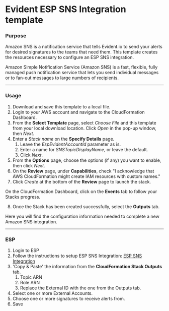 # Evident ESP SNS Integration template

### Purpose

Amazon SNS is a notification service that tells Evident.io to send your alerts for desired
signatures to the teams that need them. This template creates the resources necessary to
configure an ESP SNS integration.

Amazon Simple Notification Service (Amazon SNS) is a fast, flexible, fully managed push
notification service that lets you send individual messages or to fan-out messages to large
numbers of recipients. 

---

### Usage

1. Download and save this template to a local file.
2. Login to your AWS account and navigate to the CloudFormation Dashboard.
3. From the **Select Template** page, select *Choose File* and this template from your local download location. Click *Open* in the pop-up window, then *Next*.
4. Enter a *Stack name* on the **Specify Details** page.
   1. Leave the *EspEvidentAccountId* parameter as is. 
   2. Enter a name for *SNSTopicDisplayName*, or leave the default.
   3. Click *Next*.
5. From the **Options** page, choose the options (if any) you want to enable, then click *Next*.
6. On the **Review** page, under **Capabilities**, check "I acknowledge that AWS CloudFormation might create IAM resources with custom names."
7. Click *Create* at the bottom of the **Review** page to launch the stack.

On the CloudFormation Dashboard, click on the **Events** tab to follow your Stacks progress.

8. Once the Stack has been created successfully, select the **Outputs** tab.

Here you will find the configuration information needed to complete a new Amazon SNS integration.

---

### ESP

1. Login to ESP
2. Follow the instructions to setup ESP SNS Integration: [ESP SNS Integration](https://esp.evident.io/control_panel/integrations/amazon_sns/)
3. 'Copy & Paste' the information from the **CloudFormation Stack Outputs** tab.
   1. Topic ARN
   2. Role ARN
   3. Replace the External ID with the one from the Outputs tab.
4. Select one or more External Accounts.
5. Choose one or more signatures to receive alerts from.
6. Save

